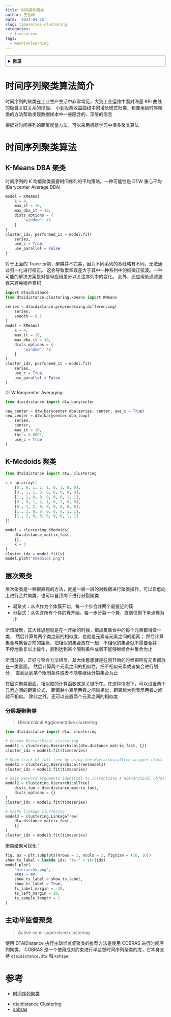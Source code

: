 ```yaml
---
title: 时间序列聚类
author: 王哲峰
date: '2022-04-25'
slug: timeseries-clustering
categories:
  - timeseries
tags:
  - machinelearning
---
```


<style>
details {
    border: 1px solid #aaa;
    border-radius: 4px;
    padding: .5em .5em 0;
}
summary {
    font-weight: bold;
    margin: -.5em -.5em 0;
    padding: .5em;
}
details[open] {
    padding: .5em;
}
details[open] summary {
    border-bottom: 1px solid #aaa;
    margin-bottom: .5em;
}
</style>

<details><summary>目录</summary><p>

- [时间序列聚类算法简介](#时间序列聚类算法简介)
- [时间序列聚类算法](#时间序列聚类算法)
  - [K-Means DBA 聚类](#k-means-dba-聚类)
  - [K-Medoids 聚类](#k-medoids-聚类)
  - [层次聚类](#层次聚类)
    - [分层凝聚聚类](#分层凝聚聚类)
  - [主动半监督聚类](#主动半监督聚类)
- [参考](#参考)
</p></details><p></p>

# 时间序列聚类算法简介

时间序列的聚类在工业生产生活中非常常见，大到工业运维中面对海量 KPI 曲线的隐含关联关系的挖掘，
小到股票收益曲线中的增长模式归类，都要用到时序聚类的方法帮助发现数据样本中一些隐含的、深层的信息

根据对时间序列的距离度量方法，可以采用机器学习中很多聚类算法

# 时间序列聚类算法

## K-Means DBA 聚类

时间序列的 K 均值聚类需要时间序列的平均策略。一种可能性是 DTW 重心平均(Barycenter Average DBA)

```python
model = KMeans(
    k = 4, 
    max_it = 10, 
    max_dba_it = 10, 
    dists_options = {
        "window": 40
    }
)
cluster_idx, performed_it = model.fit(
    series, 
    use_c = True, 
    use_parallel = False
)
```

对于上面的 Trace 示例，聚类并不完美，因为不同系列的基线略有不同，无法通过归一化进行校正。
这会导致累积误差大于其中一种系列中的细微正弦波。一种可能的解决方案是对信号应用差分以关注序列中的变化。
此外，还应用低通滤波器来避免噪声累积

```python
import dtaidistance
from dtaidistance.clustering.kmeans import KMeans

series = dtaidistance.preprocessing.differencing(
    series, 
    smooth = 0.1
)
model = KMeans(
    k = 4, 
    max_it = 10, 
    max_dba_it = 10, 
    dists_options = {
        "window": 40
    }
)
cluster_idx, performed_it = model.fit(
    series, 
    use_c = True, 
    use_parallel = False
)
```

DTW Barycenter Averaging:

```python
from diaidistance import dtw_barycenter

new_center = dtw_barycenter.dba(series, center, use_c = True)
new_center = dtw_barycenter.dba_loop(
    series, 
    center, 
    max_it = 10, 
    thr = 0.0001, 
    use_c = True
)
```

## K-Medoids 聚类

```python
from dtaidistance import dtw, clustering

s = np.array([
    [0., 0, 1, 2, 1, 0, 1, 0, 0],
    [0., 1, 2, 0, 0, 0, 0, 0, 0],
    [1., 2, 0, 0, 0, 0, 0, 1, 1],
    [0., 0, 1, 2, 1, 0, 1, 0, 0],
    [0., 1, 2, 0, 0, 0, 0, 0, 0],
    [1., 2, 0, 0, 0, 0, 0, 1, 1],
    [1., 2, 0, 0, 0, 0, 0, 1, 1]
])

model = clustering.KMedoids(
    dtw.distance_matrix_fast, 
    {}, 
    k = 3
)
cluster_idx = model.fit(s)
model.plot("kmedoids.png")
```

## 层次聚类

层次聚类是一种很直观的方法，就是一层一层的对数据进行聚类操作，可以自低向上进行合并聚类、也可以自顶向下进行分裂聚类

* 凝聚式：从点作为个体簇开始，每一个步合并两个最接近的簇
* 分裂式：从包含所有个体的簇开始，每一步分裂一个簇，直到仅剩下单点簇为止

所谓凝聚，其大体思想就是在一开始的时候，把点集集合中的每个元素都当做一类，
然后计算每两个类之前的相似度，也就是元素与元素之间的距离；
然后计算集合与集合之前的距离，把相似的集合放在一起，不相似的集合就不需要合并；
不停地重复以上操作，直到达到某个限制条件或者不能够继续合并集合为止

所谓分裂，正好与聚合方法相反。其大体思想就是在刚开始的时候把所有元素都放在一类里面，
然后计算两个元素之间的相似性，把不相似元素或者集合进行划分，
直到达到某个限制条件或者不能够继续分裂集合为止

在层次聚类里面，相似度的计算函数就是关键所在。在这种情况下，可以设置两个元素之间的距离公式，
距离越小表示两者之间越相似，距离越大则表示两者之间越不相似。
除此之外，还可以设置两个元素之间的相似度

### 分层凝聚聚类

> Hierarchical Agglomerative clustering

```python
from dtaidistance import dtw, clustering

# Custom Hierarchical clustering
model1 = clustering.Hierarchical(dtw.distance_matrix_fast, {})
cluster_idx = model1.fit(timeseries)

# Keep track of full tree by using the HierarchicalTree wrapper class
model2 = clustering.HierarchicalTree(model1)
cluster_idx = model2.fit(timeseries)

# pass keyword arguments identical to instantiate a Hierarchical object
model2 = clustering.HierarchicalTree(
    dists_fun = dtw.distance_matrix_fast, 
    dists_options = {}
)
cluster_idx = model2.fit(timeseries)

# SciPy linkage clustering
model3 = clustering.LinkageTree(
    dtw.distance_matrix_fast, 
    {}
)
cluster_idx = model3.fit(timeseries)
```

聚类结果可视化：

```python
fig, ax = plt.subplots(nrows = 1, ncols = 2, figsize = (10, 10))
show_ts_label = lambda idx: "ts-" + str(idx)
model.plot(
    "hierarchy.png", 
    axes = ax, 
    show_ts_label = show_ts_label,
    show_tr_label = True, 
    ts_label_margin = -10,
    ts_left_margin = 10, 
    ts_sample_length = 1
)
```

## 主动半监督聚类

> Active semi-supervised clustering

使用 DTAIDistance 执行主动半监督聚类的推荐方法是使用 COBRAS 进行时间序列聚类。
COBRAS 是一个使用成对约束进行半监督时间序列聚类的库，它本身支持 `dtaidistance.dtw` 和 `kshape`

# 参考

- [时间序列聚类](https://mp.weixin.qq.com/s?__biz=Mzg3NDUwNTM3MA==&mid=2247484837&idx=1&sn=cdc922e6a213064485113bbb9b8e911e&chksm=cecef050f9b9794672f0227b36212a1fcf8acb1916c6e12e923bcdf5e9ac71b0aa9e7bb7f58d&scene=21#wechat_redirect)
* [dtaidistance Clustering](https://dtaidistance.readthedocs.io/en/latest/usage/clustering.html)
* [cobras](https://github.com/ML-KULeuven/cobras)

